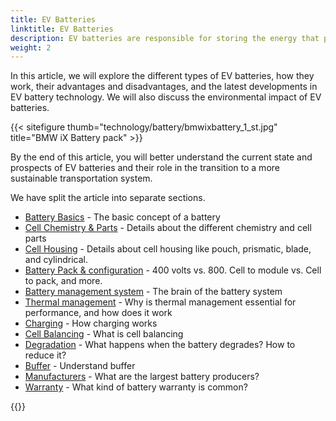 ```yaml
---
title: EV Batteries
linktitle: EV Batteries
description: EV batteries are responsible for storing the energy that powers the vehicle's electric motor, and they play a critical role in determining an EV's performance, range, and overall cost. 
weight: 2
---
```

<!-- markdownlint-disable MD033 -->





In this article, we will explore the different types of EV batteries, how they work, their advantages and disadvantages, and the latest developments in EV battery technology. We will also discuss the environmental impact of EV batteries. 

{{< sitefigure thumb="technology/battery/bmwixbattery_1_st.jpg" title="BMW iX Battery pack" >}}

By the end of this article, you will better understand the current state and prospects of EV batteries and their role in the transition to a more sustainable transportation system.

We have split the article into separate sections.

- [Battery Basics](basic) - The basic concept of a battery
- [Cell Chemistry & Parts](cellchemistry) - Details about the different chemistry and cell parts
- [Cell Housing](cell) - Details about cell housing like pouch, prismatic, blade, and cylindrical.
- [Battery Pack & configuration](batterypack) - 400 volts vs. 800. Cell to module vs. Cell to pack, and more.
- [Battery management system](batterymanagment) - The brain of the battery system
- [Thermal management](thermalmanagement) - Why is thermal management essential for performance, and how does it work
- [Charging](charging) - How charging works
- [Cell Balancing](cellbalancing) - What is cell balancing
- [Degradation](degredation) -  What happens when the battery degrades? How to reduce it?
- [Buffer](buffer) - Understand buffer
- [Manufacturers](manufactors) - What are the largest battery producers?
- [Warranty](warranty) - What kind of battery warranty is common?

  
{{<evkxdisplayaddarticle />}}


